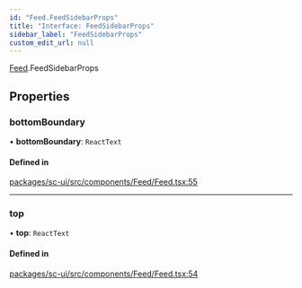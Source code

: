 ```yaml
---
id: "Feed.FeedSidebarProps"
title: "Interface: FeedSidebarProps"
sidebar_label: "FeedSidebarProps"
custom_edit_url: null
---
```


[Feed](../modules/Feed).FeedSidebarProps

## Properties

### bottomBoundary

• **bottomBoundary**: `ReactText`

#### Defined in

[packages/sc-ui/src/components/Feed/Feed.tsx:55](https://github.com/selfcommunity/community-ui/blob/487fa8c/packages/sc-ui/src/components/Feed/Feed.tsx#L55)

___

### top

• **top**: `ReactText`

#### Defined in

[packages/sc-ui/src/components/Feed/Feed.tsx:54](https://github.com/selfcommunity/community-ui/blob/487fa8c/packages/sc-ui/src/components/Feed/Feed.tsx#L54)
